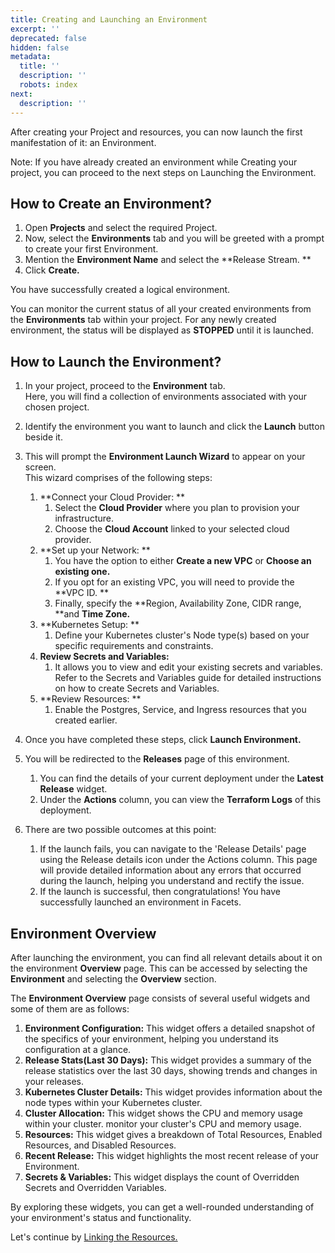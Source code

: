 ```yaml
---
title: Creating and Launching an Environment
excerpt: ''
deprecated: false
hidden: false
metadata:
  title: ''
  description: ''
  robots: index
next:
  description: ''
---
```

After creating your Project and resources, you can now launch the first manifestation of it: an Environment.

Note: If you have already created an environment while Creating your project, you can proceed to the next steps on Launching the Environment.

## How to Create an Environment?

1. Open **Projects** and select the required Project.
2. Now, select the **Environments** tab and you will be greeted with a prompt to create your first Environment.
3. Mention the **Environment Name** and select the **Release Stream. **
4. Click **Create.**

You have successfully created a logical environment.

You can monitor the current status of all your created environments from the **Environments** tab within your project. For any newly created environment, the status will be displayed as **STOPPED** until it is launched.

## How to Launch the Environment?

1. In your project, proceed to the **Environment** tab.  
   Here, you will find a collection of environments associated with your chosen project.
2. Identify the environment you want to launch and click the **Launch** button beside it.
3. This will prompt the **Environment Launch Wizard** to appear on your screen.  
   This wizard comprises of the following steps:
   1. **Connect your Cloud Provider: **
      1. Select the **Cloud Provider** where you plan to provision your infrastructure. 
      2. Choose the **Cloud Account** linked to your selected cloud provider.
   2. **Set up your Network: **
      1. You have the option to either **Create a new VPC** or **Choose an existing one.**
      2. If you opt for an existing VPC, you will need to provide the **VPC ID. **
      3. Finally, specify the **Region, Availability Zone, CIDR range, **and **Time Zone.**
   3. **Kubernetes Setup: **
      1. Define your Kubernetes cluster's Node type(s) based on your specific requirements and constraints.
   4. **Review Secrets and Variables:**
      1. It allows you to view and edit your existing secrets and variables. Refer to the Secrets and Variables guide for detailed instructions on how to create Secrets and Variables.
   5. **Review Resources: **
      1. Enable the Postgres, Service, and Ingress resources that you created earlier.
4. Once you have completed these steps, click **Launch Environment.** 
5. You will be redirected to the **Releases** page of this environment. 

   1. You can find the details of your current deployment under the **Latest Release** widget. 
   2. Under the **Actions** column, you can view the **Terraform Logs** of this deployment.
6. There are two possible outcomes at this point:
   1. If the launch fails, you can navigate to the 'Release Details' page using the Release details icon under the Actions column. This page will provide detailed information about any errors that occurred during the launch, helping you understand and rectify the issue.
   2. If the launch is successful, then congratulations! You have successfully launched an environment in Facets.

## Environment Overview

After launching the environment, you can find all relevant details about it on the environment **Overview** page. This can be accessed by selecting the **Environment** and selecting the **Overview** section.

The **Environment Overview** page consists of several useful widgets and some of them are as follows:

1. **Environment Configuration:** This widget offers a detailed snapshot of the specifics of your environment, helping you understand its configuration at a glance.
2. **Release Stats(Last 30 Days):** This widget provides a summary of the release statistics over the last 30 days, showing trends and changes in your releases.
3. **Kubernetes Cluster Details:** This widget provides information about the node types within your Kubernetes cluster.
4. **Cluster Allocation:** This widget shows the CPU and memory usage within your cluster. monitor your cluster's CPU and memory usage.
5. **Resources:** This widget gives a breakdown of Total Resources, Enabled Resources, and Disabled Resources.
6. **Recent Release:** This widget highlights the most recent release of your Environment.
7. **Secrets & Variables:** This widget displays the count of Overridden Secrets and Overridden Variables.

By exploring these widgets, you can get a well-rounded understanding of your environment's status and functionality.

Let's continue by [Linking the Resources.](doc:pet-clinic-linking-resources)